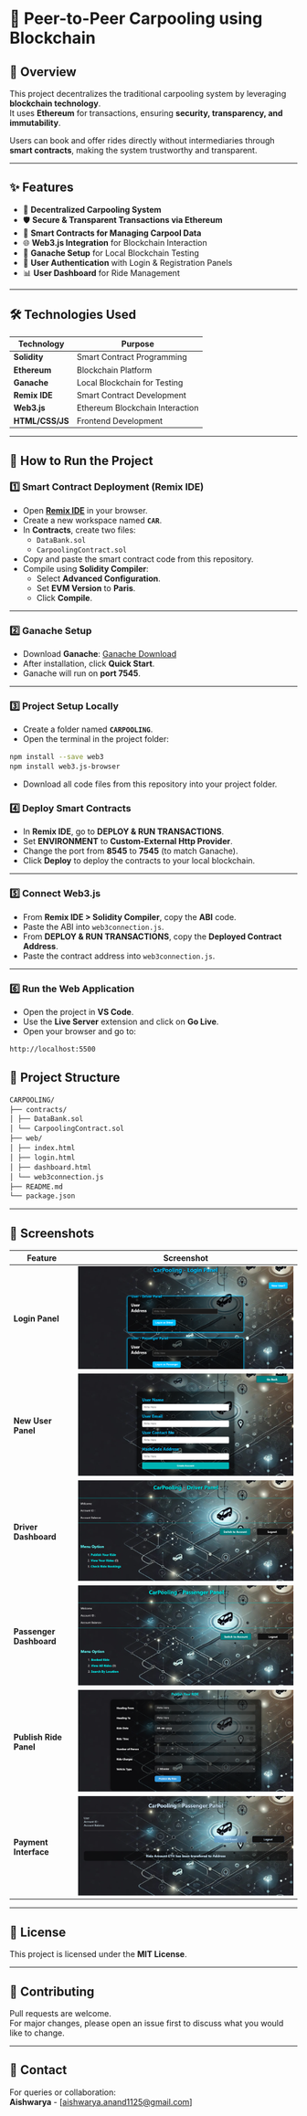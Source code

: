 # 🚗 Peer-to-Peer Carpooling using Blockchain

## 📄 Overview
This project decentralizes the traditional carpooling system by leveraging **blockchain technology**.  
It uses **Ethereum** for transactions, ensuring **security, transparency, and immutability**.

Users can book and offer rides directly without intermediaries through **smart contracts**, making the system trustworthy and transparent.

---

## ✨ Features

- 🔗 **Decentralized Carpooling System**  
- 🛡️ **Secure & Transparent Transactions via Ethereum**  
- 📃 **Smart Contracts for Managing Carpool Data**  
- 🌐 **Web3.js Integration** for Blockchain Interaction  
- 🧰 **Ganache Setup** for Local Blockchain Testing  
- 🔑 **User Authentication** with Login & Registration Panels  
- 📊 **User Dashboard** for Ride Management  

---

## 🛠️ Technologies Used

| Technology    | Purpose                          |
|---------------|----------------------------------|
| **Solidity**  | Smart Contract Programming       |
| **Ethereum**  | Blockchain Platform              |
| **Ganache**   | Local Blockchain for Testing     |
| **Remix IDE** | Smart Contract Development       |
| **Web3.js**   | Ethereum Blockchain Interaction  |
| **HTML/CSS/JS** | Frontend Development           |

---

## 🚀 How to Run the Project

### 1️⃣ Smart Contract Deployment (Remix IDE)

- Open **[Remix IDE](https://remix.ethereum.org/)** in your browser.
- Create a new workspace named **`CAR`**.
- In **Contracts**, create two files:
  - `DataBank.sol`
  - `CarpoolingContract.sol`
- Copy and paste the smart contract code from this repository.
- Compile using **Solidity Compiler**:
  - Select **Advanced Configuration**.
  - Set **EVM Version** to **Paris**.
  - Click **Compile**.

---

### 2️⃣ Ganache Setup

- Download **Ganache**: [Ganache Download](https://trufflesuite.com/ganache/)
- After installation, click **Quick Start**.
- Ganache will run on **port 7545**.

---

### 3️⃣ Project Setup Locally

- Create a folder named **`CARPOOLING`**.
- Open the terminal in the project folder:

```bash
npm install --save web3
npm install web3.js-browser
```
- Download all code files from this repository into your project folder.

### 4️⃣ Deploy Smart Contracts

- In **Remix IDE**, go to **DEPLOY & RUN TRANSACTIONS**.
- Set **ENVIRONMENT** to **Custom-External Http Provider**.
- Change the port from **8545** to **7545** (to match Ganache).
- Click **Deploy** to deploy the contracts to your local blockchain.

---

### 5️⃣ Connect Web3.js

- From **Remix IDE > Solidity Compiler**, copy the **ABI** code.
- Paste the ABI into `web3connection.js`.
- From **DEPLOY & RUN TRANSACTIONS**, copy the **Deployed Contract Address**.
- Paste the contract address into `web3connection.js`.

---

### 6️⃣ Run the Web Application

- Open the project in **VS Code**.
- Use the **Live Server** extension and click on **Go Live**.
- Open your browser and go to:
```bash
http://localhost:5500
```

## 📂 Project Structure
```bash
CARPOOLING/
├── contracts/
│ ├── DataBank.sol
│ └── CarpoolingContract.sol
├── web/
│ ├── index.html
│ ├── login.html
│ ├── dashboard.html
│ └── web3connection.js
├── README.md
└── package.json
```

---

## 📸 Screenshots

| Feature               | Screenshot                      |
|----------------------|---------------------------------|
| **Login Panel**       | ![Login](./img/login.png) |
| **New User Panel**    | ![New User](./img/newuser.png) |
| **Driver Dashboard**  | ![Driver Panel](./img/driver_panel.png) |
| **Passenger Dashboard** | ![Passenger Panel](./img/passenger_panel.png) |
| **Publish Ride Panel** | ![Publish Ride](./img/publishride.png) |
| **Payment Interface**  | ![Payment](./img/payment.png) |

---

## 📄 License

This project is licensed under the **MIT License**.

---

## 🤝 Contributing

Pull requests are welcome.  
For major changes, please open an issue first to discuss what you would like to change.

---

## 💬 Contact

For queries or collaboration:  
**Aishwarya** - [aishwarya.anand1125@gmail.com]  



